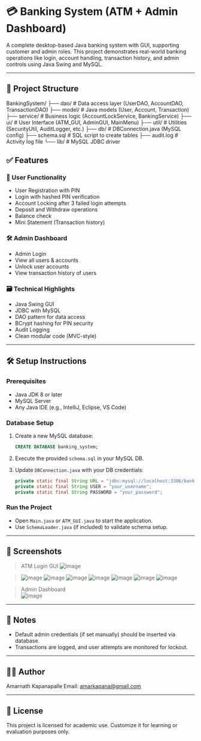 # 💳 Banking System (ATM + Admin Dashboard)

A complete desktop-based Java banking system with GUI, supporting customer and admin roles. This project demonstrates real-world banking operations like login, account handling, transaction history, and admin controls using Java Swing and MySQL.

---

## 📁 Project Structure

BankingSystem/
├── dao/ # Data access layer (UserDAO, AccountDAO, TransactionDAO)
├── model/ # Java models (User, Account, Transaction)
├── service/ # Business logic (AccountLockService, BankingService)
├── ui/ # User Interface (ATM_GUI, AdminGUI, MainMenu)
├── util/ # Utilities (SecurityUtil, AuditLogger, etc.)
├── db/ # DBConnection.java (MySQL config)
├── schema.sql # SQL script to create tables
├── audit.log # Activity log file
└── lib/ # MySQL JDBC driver


## ✅ Features

### 🔐 User Functionality
- User Registration with PIN
- Login with hashed PIN verification
- Account Locking after 3 failed login attempts
- Deposit and Withdraw operations
- Balance check
- Mini Statement (Transaction history)

### 🛠 Admin Dashboard
- Admin Login
- View all users & accounts
- Unlock user accounts
- View transaction history of users

### 🗃 Technical Highlights
- Java Swing GUI
- JDBC with MySQL
- DAO pattern for data access
- BCrypt hashing for PIN security
- Audit Logging
- Clean modular code (MVC-style)

---

## 🛠 Setup Instructions

### Prerequisites
- Java JDK 8 or later
- MySQL Server
- Any Java IDE (e.g., IntelliJ, Eclipse, VS Code)

### Database Setup
1. Create a new MySQL database:
    ```sql
    CREATE DATABASE banking_system;
    ```

2. Execute the provided `schema.sql` in your MySQL DB.

3. Update `DBConnection.java` with your DB credentials:
    ```java
    private static final String URL = "jdbc:mysql://localhost:3306/banking_system";
    private static final String USER = "your_username";
    private static final String PASSWORD = "your_password";
    ```

### Run the Project
- Open `Main.java` or `ATM_GUI.java` to start the application.
- Use `SchemaLoader.java` (if included) to validate schema setup.

---

## 📸 Screenshots

> ATM Login GUI
> ![image](https://github.com/user-attachments/assets/03cade6c-c927-4a13-91e8-1281e30f6b7d)

> ![image](https://github.com/user-attachments/assets/3b8f393d-a030-4109-b5b2-cf3a66b616e5)
> ![image](https://github.com/user-attachments/assets/28a58072-1a52-407a-bba8-0a458d84f056)
> ![image](https://github.com/user-attachments/assets/1e8b44d8-9f39-47fd-8660-00b9c686a4b0)
> ![image](https://github.com/user-attachments/assets/9b433006-6ee6-494b-a968-4235e1c71086)
> ![image](https://github.com/user-attachments/assets/c1d64692-495b-4360-8dda-6faae57b8f69)
> ![image](https://github.com/user-attachments/assets/62098b35-c4c1-42db-b0b3-1e23e28f8c7e)
> ![image](https://github.com/user-attachments/assets/5827439a-a915-43af-b7ce-a20bd744106f)





> Admin Dashboard  
>![image](https://github.com/user-attachments/assets/176038fa-d82e-439a-b703-cfa7fa3072df)


---

## 📌 Notes

- Default admin credentials (if set manually) should be inserted via database.
- Transactions are logged, and user attempts are monitored for lockout.

---

## 🧑‍💻 Author

Amarnath Kapanapalle
Email: amarkapana@gmail.com 

---

## 📜 License

This project is licensed for academic use. Customize it for learning or evaluation purposes only.
